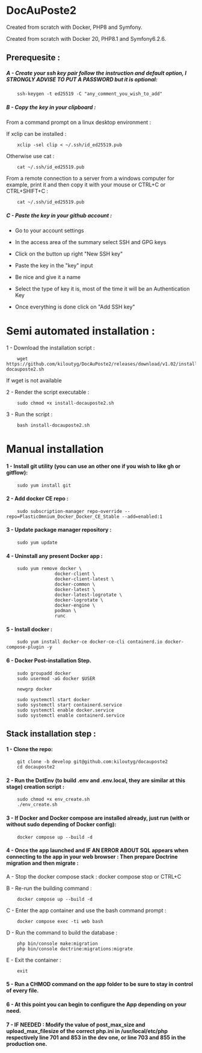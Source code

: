 # DocAuPoste2
Created from scratch with Docker, PHP8 and Symfony.

Created from scratch with Docker 20, PHP8.1 and Symfony6.2.6.


## Prerequesite :


##### A - Create your ssh key pair follow the instruction and default option, I STRONGLY ADVISE TO PUT A PASSWORD but it is optional:
```
    ssh-keygen -t ed25519 -C "any_comment_you_wish_to_add"
```

##### B - Copy the key in your clipboard :

From a command prompt on a linux desktop environment :

If xclip can be installed : 
```
    xclip -sel clip < ~/.ssh/id_ed25519.pub
```
Otherwise use cat : 
```
    cat ~/.ssh/id_ed25519.pub
```
From a remote connection to a server from a windows computer for example, print it and then copy it with your mouse or CTRL+C or CTRL+SHIFT+C : 
```
    cat ~/.ssh/id_ed25519.pub 
```

##### C - Paste the key in your github account : 

- Go to your account settings

- In the access area of the summary select SSH and GPG keys

- Click on the button up right "New SSH key"

- Paste the key in the "key" input

- Be nice and give it a name

- Select the type of key it is, most of the time it will be an Authentication Key

- Once everything is done click on "Add SSH key" 



# Semi automated installation :

1 - Download the installation script :

```
    wget https://github.com/kiloutyg/DocAuPoste2/releases/download/v1.02/install-docauposte2.sh 
```
If wget is not available 

2 - Render the script executable : 

```   
    sudo chmod +x install-docauposte2.sh
```

3 - Run the script : 

```
    bash install-docauposte2.sh
```



# Manual installation


#### 1 - Install git utility (you can use an other one if you wish to like gh or gitflow):
```
    sudo yum install git
```

#### 2 - Add docker CE repo : 
```
    sudo subscription-manager repo-override --repo=PlasticOmnium_Docker_Docker_CE_Stable --add=enabled:1
```

#### 3 - Update package manager repository : 
```
    sudo yum update
```

#### 4 - Uninstall any present Docker app :
```
    sudo yum remove docker \
                  docker-client \
                  docker-client-latest \
                  docker-common \
                  docker-latest \
                  docker-latest-logrotate \
                  docker-logrotate \
                  docker-engine \
                  podman \
                  runc
```

#### 5 - Install docker :
```
    sudo yum install docker-ce docker-ce-cli containerd.io docker-compose-plugin -y
```

#### 6 - Docker Post-installation Step.
```
    sudo groupadd docker
    sudo usermod -aG docker $USER
```
```
    newgrp docker
```
```
    sudo systemctl start docker
    sudo systemctl start containerd.service
    sudo systemctl enable docker.service
    sudo systemctl enable containerd.service
```

## Stack installation step : 


#### 1 - Clone the repo:
```
    git clone -b develop git@github.com:kiloutyg/docauposte2
    cd docauposte2
```

#### 2 - Run the DotEnv (to build .env and .env.local, they are similar at this stage) creation script : 
```
    sudo chmod +x env_create.sh
    ./env_create.sh
```

#### 3 - If Docker and Docker compose are installed already, just run (with or without sudo depending of Docker config):
```
    docker compose up --build -d
``` 

#### 4 - Once the app launched and IF AN ERROR ABOUT SQL appears when connecting to the app in your web browser : Then prepare Doctrine migration and then migrate : 
A - Stop the docker compose stack : 
    docker compose stop
or
    CTRL+C

B - Re-run the building command :
``` 
    docker compose up --build -d
```
C - Enter the app container and use the bash command prompt :
```
    docker compose exec -ti web bash
```
D - Run the command to build the database :
```
    php bin/console make:migration
    php bin/console doctrine:migrations:migrate
``` 
E - Exit the container : 
```
    exit
```

#### 5 - Run a CHMOD command on the app folder to be sure to stay in control of every file. 

#### 6 - At this point you can begin to configure the App depending on your need. 

#### 7 - IF NEEDED : Modify the value of post_max_size  and upload_max_filesize of the correct php.ini in /usr/local/etc/php respectively line 701 and 853 in the dev one, or line 703 and 855 in the production one.
